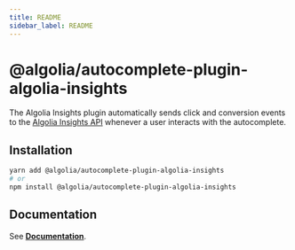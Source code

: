 ```yaml
---
title: README
sidebar_label: README
---
```

# @algolia/autocomplete-plugin-algolia-insights

The Algolia Insights plugin automatically sends click and conversion events to the [Algolia Insights API](https://www.algolia.com/doc/rest-api/insights]) whenever a user interacts with the autocomplete.

## Installation

```sh
yarn add @algolia/autocomplete-plugin-algolia-insights
# or
npm install @algolia/autocomplete-plugin-algolia-insights
```

## Documentation

See [**Documentation**](https://www.algolia.com/doc/ui-libraries/autocomplete/api-reference/autocomplete-plugin-algolia-insights).


